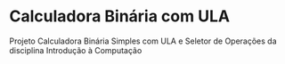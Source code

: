 # Calculadora Binária com ULA
Projeto Calculadora Binária Simples com ULA e Seletor de Operações da disciplina Introdução à Computação
